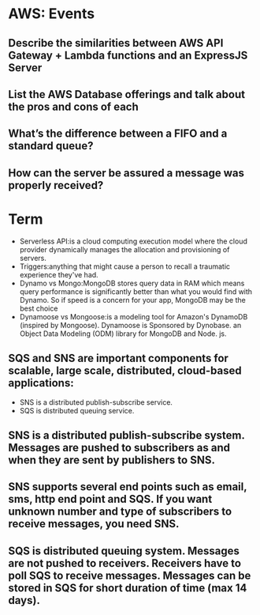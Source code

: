 # AWS: Events
## Describe the similarities between AWS API Gateway + Lambda functions and an ExpressJS Server
## List the AWS Database offerings and talk about the pros and cons of each
## What’s the difference between a FIFO and a standard queue?
## How can the server be assured a message was properly received?
# Term
- Serverless API:is a cloud computing execution model where the cloud provider dynamically manages the allocation and provisioning of servers.
- Triggers:anything that might cause a person to recall a traumatic experience they've had.
- Dynamo vs Mongo:MongoDB stores query data in RAM which means query performance is significantly better than what you would find with Dynamo. So if speed is a concern for your app, MongoDB may be the best choice
- Dynamoose vs Mongoose:is a modeling tool for Amazon's DynamoDB (inspired by Mongoose). Dynamoose is Sponsored by Dynobase. an Object Data Modeling (ODM) library for MongoDB and Node. js.


## SQS and SNS are important components for scalable, large scale, distributed, cloud-based applications:
- SNS is a distributed publish-subscribe service.
- SQS is distributed queuing service.

## SNS is a distributed publish-subscribe system. Messages are pushed to subscribers as and when they are sent by publishers to SNS.
## SNS supports several end points such as email, sms, http end point and SQS. If you want unknown number and type of subscribers to receive messages, you need SNS.

## SQS is distributed queuing system. Messages are not pushed to receivers. Receivers have to poll SQS to receive messages. Messages can be stored in SQS for short duration of time (max 14 days).
